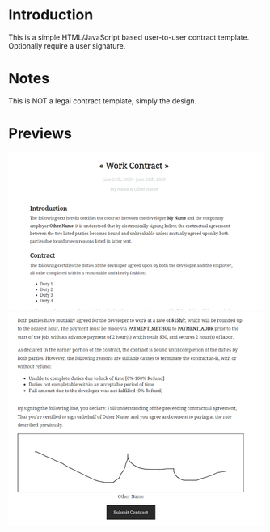 # Introduction
This is a simple HTML/JavaScript based user-to-user contract template. Optionally require a user signature.

# Notes
This is NOT a legal contract template, simply the design.

# Previews
![preview image](https://github.com/amattu2/contact-template/blob/master/template-preview.png?raw=true)
![preview image](https://github.com/amattu2/contact-template/blob/master/template-preview-2.png?raw=true)
